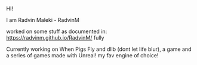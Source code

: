 HI!

I am Radvin Maleki - RadvinM

worked on some stuff as documented in: https://radvinm.github.io/RadvinM/ fully

Currently working on When Pigs Fly and dllb (dont let life blur), a game and a series of games made with Unreal! my fav engine of choice!
